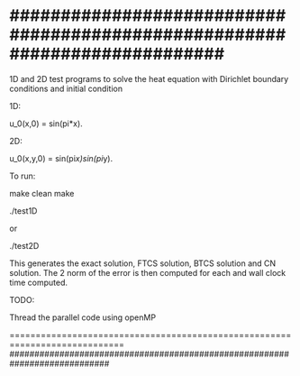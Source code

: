 ###########################################################################
===========================================================================

1D and 2D test programs to solve the heat equation
with Dirichlet boundary conditions and initial condition 

1D:

u_0(x,0) = sin(pi*x).

2D:

u_0(x,y,0) = sin(pi*x)sin(pi*y).

To run:

make clean
make

./test1D

or 

./test2D

This generates the exact solution, FTCS solution, BTCS solution
and CN solution. The 2 norm of the error is then computed for each and wall clock time computed.

TODO:

Thread the parallel code using openMP

============================================================================
############################################################################

 
 
